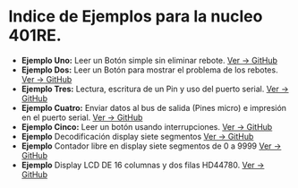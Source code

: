 # **Indice de Ejemplos para la nucleo 401RE.**
* **Ejemplo Uno:** Leer un Botón simple sin eliminar rebote. [Ver -> GitHub](https://github.com/crelec/EjemploBoton1)
* **Ejemplo Dos:** Leer un Botón para mostrar el problema de los rebotes. [Ver -> GitHub](https://github.com/crelec/EjemploBoton2)
* **Ejemplo Tres:** Lectura, escritura de un Pin y uso del puerto serial. [Ver -> GitHub](https://github.com/crelec/EjemploBoton4)
* **Ejemplo Cuatro:** Enviar datos al bus de salida (Pines micro) e impresión en el puerto serial. [Ver -> GitHub](https://github.com/crelec/EjemploBoton5)
* **Ejemplo Cinco:** Leer un botón usando interrupciones. [Ver -> GitHub](https://github.com/crelec/EjemploBoton3)
* **Ejemplo** Decodificación display siete segmentos [Ver -> GitHub](https://github.com/crelec/EjemploDisplay7_1)
* **Ejemplo** Contador libre en display siete segmentos de 0 a 9999 [Ver -> GitHub](https://github.com/crelec/EjemploDisplay7Mux)
* **Ejemplo** Display LCD DE 16 columnas y dos filas HD44780. [Ver -> GitHub](https://github.com/crelec/LCD_Base)
